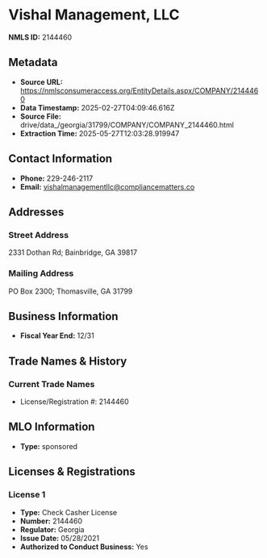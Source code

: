 # Vishal Management, LLC

**NMLS ID:** 2144460

## Metadata
- **Source URL:** https://nmlsconsumeraccess.org/EntityDetails.aspx/COMPANY/2144460
- **Data Timestamp:** 2025-02-27T04:09:46.616Z
- **Source File:** drive/data_/georgia/31799/COMPANY/COMPANY_2144460.html
- **Extraction Time:** 2025-05-27T12:03:28.919947

## Contact Information
- **Phone:** 229-246-2117
- **Email:** vishalmanagementllc@compliancematters.co

## Addresses
### Street Address
2331 Dothan Rd; Bainbridge, GA 39817

### Mailing Address
PO Box 2300; Thomasville, GA 31799

## Business Information
- **Fiscal Year End:** 12/31

## Trade Names & History
### Current Trade Names
- License/Registration #: 2144460

## MLO Information
- **Type:** sponsored

## Licenses & Registrations

### License 1
- **Type:** Check Casher License
- **Number:** 2144460
- **Regulator:** Georgia
- **Issue Date:** 05/28/2021
- **Authorized to Conduct Business:** Yes
